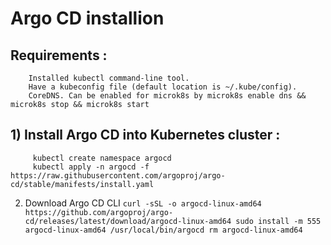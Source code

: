 # Argo CD installion 

## Requirements :
        Installed kubectl command-line tool.
        Have a kubeconfig file (default location is ~/.kube/config).
        CoreDNS. Can be enabled for microk8s by microk8s enable dns && microk8s stop && microk8s start

## 1) Install Argo CD into Kubernetes cluster :
         kubectl create namespace argocd
         kubectl apply -n argocd -f https://raw.githubusercontent.com/argoproj/argo-cd/stable/manifests/install.yaml

2) Download Argo CD CLI
           `curl -sSL -o argocd-linux-amd64 https://github.com/argoproj/argo-cd/releases/latest/download/argocd-linux-amd64
        sudo install -m 555 argocd-linux-amd64 /usr/local/bin/argocd
        rm argocd-linux-amd64`
